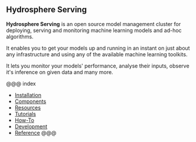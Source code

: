 ## Hydrosphere Serving 

__Hydrosphere Serving__ is an open source model management cluster for deploying, 
serving and monitoring machine learning models and ad-hoc algorithms. 

It enables you to get your models up and running in an instant on just about any 
infrastructure and using any of the available machine learning toolkits. 

It lets you monitor your models' performance, analyse their inputs, observe it's 
inference on given data and many more. 

@@@ index
* [Installation](install/index.md)
* [Components](components/index.md)
* [Resources](resources/index.md)
* [Tutorials](tutorials/index.md)
* [How-To](how-to/index.md)
* [Development](dev.md)
* [Reference](reference/manifests.md)
@@@

